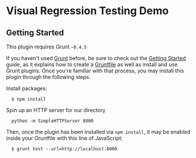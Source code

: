 # Visual Regression Testing Demo

## Getting Started
This plugin requires Grunt `~0.4.5`

If you haven't used [Grunt](http://gruntjs.com/) before, be sure to check out the [Getting Started](http://gruntjs.com/getting-started) guide, as it explains how to create a [Gruntfile](http://gruntjs.com/sample-gruntfile) as well as install and use Grunt plugins. Once you're familiar with that process, you may install this plugin through the following steps.

Install packages:

```
  $ npm install
```

Spin up an HTTP server for our directory

```
  python -m SimpleHTTPServer 8000
```

Then, once the plugin has been installed via `npm install`, it may be enabled inside your Gruntfile with this line of JavaScript:

```
  $ grunt test --url=http://localhost:8000
```

